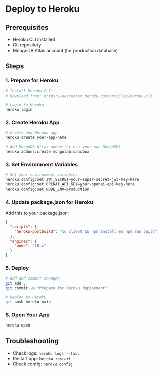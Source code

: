 # Deploy to Heroku

## Prerequisites
- Heroku CLI installed
- Git repository
- MongoDB Atlas account (for production database)

## Steps

### 1. Prepare for Heroku
```bash
# Install Heroku CLI
# Download from: https://devcenter.heroku.com/articles/heroku-cli

# Login to Heroku
heroku login
```

### 2. Create Heroku App
```bash
# Create new Heroku app
heroku create your-app-name

# Add MongoDB Atlas addon (or use your own MongoDB)
heroku addons:create mongolab:sandbox
```

### 3. Set Environment Variables
```bash
# Set your environment variables
heroku config:set JWT_SECRET=your-super-secret-jwt-key-here
heroku config:set OPENAI_API_KEY=your-openai-api-key-here
heroku config:set NODE_ENV=production
```

### 4. Update package.json for Heroku
Add this to your package.json:
```json
{
  "scripts": {
    "heroku-postbuild": "cd client && npm install && npm run build"
  },
  "engines": {
    "node": "18.x"
  }
}
```

### 5. Deploy
```bash
# Add and commit changes
git add .
git commit -m "Prepare for Heroku deployment"

# Deploy to Heroku
git push heroku main
```

### 6. Open Your App
```bash
heroku open
```

## Troubleshooting
- Check logs: `heroku logs --tail`
- Restart app: `heroku restart`
- Check config: `heroku config`
